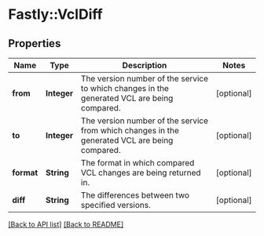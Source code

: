 # Fastly::VclDiff

## Properties

| Name | Type | Description | Notes |
| ---- | ---- | ----------- | ----- |
| **from** | **Integer** | The version number of the service to which changes in the generated VCL are being compared. | [optional] |
| **to** | **Integer** | The version number of the service from which changes in the generated VCL are being compared. | [optional] |
| **format** | **String** | The format in which compared VCL changes are being returned in. | [optional] |
| **diff** | **String** | The differences between two specified versions. | [optional] |

[[Back to API list]](../../README.md#endpoints) [[Back to README]](../../README.md)

